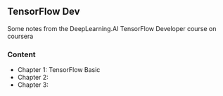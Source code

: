 ## TensorFlow Dev

Some notes from the DeepLearning.AI TensorFlow Developer course  on coursera

### Content

  - Chapter 1: TensorFlow Basic
  - Chapter 2: 
  - Chapter 3: 
